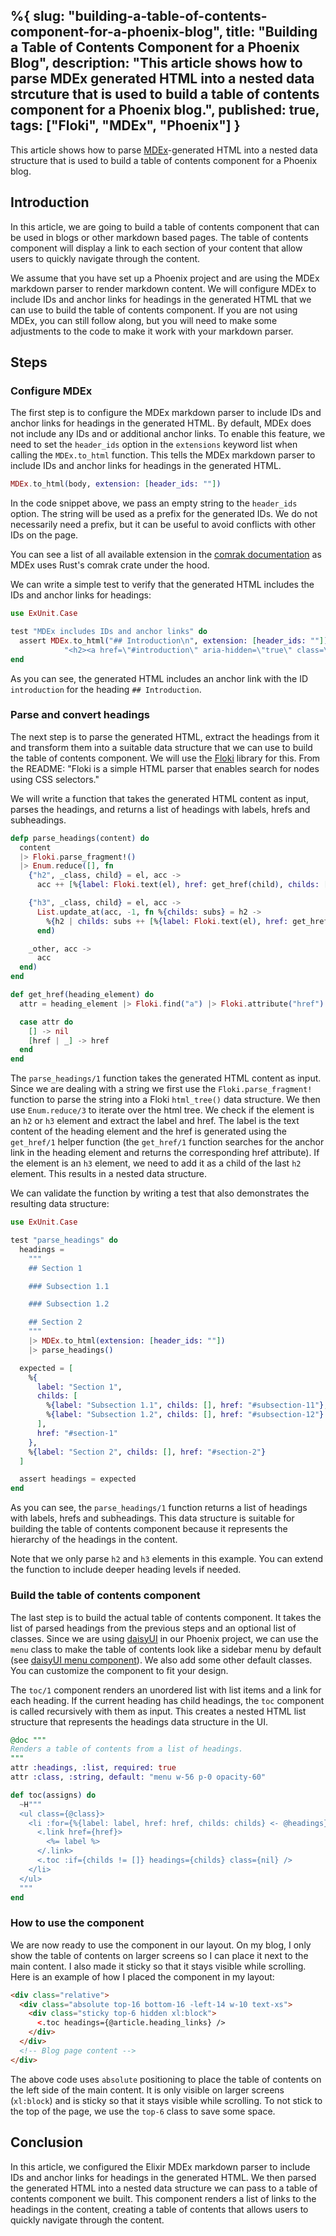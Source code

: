 %{
  slug: "building-a-table-of-contents-component-for-a-phoenix-blog",
  title: "Building a Table of Contents Component for a Phoenix Blog",
  description: "This article shows how to parse MDEx generated HTML into a nested data strcuture that is used to build a table of contents component for a Phoenix blog.",
  published: true,
  tags: ["Floki", "MDEx", "Phoenix"]
}
---

This article shows how to parse [MDEx](https://github.com/leandrocp/mdex)-generated HTML into a nested data structure that is used to build a table of contents component for a Phoenix blog.

## Introduction

In this article, we are going to build a table of contents component that can be used in blogs or other markdown based pages. The table of contents component will display a link to each section of your content that allow users to quickly navigate through the content.

We assume that you have set up a Phoenix project and are using the MDEx markdown parser to render markdown content. We will configure MDEx to include IDs and anchor links for headings in the generated HTML that we can use to build the table of contents component. If you are not using MDEx, you can still follow along, but you will need to make some adjustments to the code to make it work with your markdown parser.

## Steps

### Configure MDEx

The first step is to configure the MDEx markdown parser to include IDs and anchor links for headings in the generated HTML. By default, MDEx does not include any IDs and or additional anchor links. To enable this feature, we need to set the `header_ids` option in the `extensions` keyword list when calling the `MDEx.to_html` function. This tells the MDEx markdown parser to include IDs and anchor links for headings in the generated HTML.

```elixir
MDEx.to_html(body, extension: [header_ids: ""])
```

In the code snippet above, we pass an empty string to the `header_ids` option. The string will be used as a prefix for the generated IDs. We do not necessarily need a prefix, but it can be useful to avoid conflicts with other IDs on the page.

You can see a list of all available extension in the [comrak documentation](https://docs.rs/comrak/latest/comrak/struct.ExtensionOptions.html) as MDEx uses Rust's comrak crate under the hood.

We can write a simple test to verify that the generated HTML includes the IDs and anchor links for headings:

```elixir
use ExUnit.Case

test "MDEx includes IDs and anchor links" do
  assert MDEx.to_html("## Introduction\n", extension: [header_ids: ""]) ==
            "<h2><a href=\"#introduction\" aria-hidden=\"true\" class=\"anchor\" id=\"introduction\"></a>Introduction</h2>\n"
end
```

As you can see, the generated HTML includes an anchor link with the ID `introduction` for the heading `## Introduction`.

### Parse and convert headings

The next step is to parse the generated HTML, extract the headings from it and transform them into a suitable data structure that we can use to build the table of contents component. We will use the [Floki](https://github.com/philss/floki) library for this. From the README: "Floki is a simple HTML parser that enables search for nodes using CSS selectors."

We will write a function that takes the generated HTML content as input, parses the headings, and returns a list of headings with labels, hrefs and subheadings.

```elixir
defp parse_headings(content) do
  content
  |> Floki.parse_fragment!()
  |> Enum.reduce([], fn
    {"h2", _class, child} = el, acc ->
      acc ++ [%{label: Floki.text(el), href: get_href(child), childs: []}]

    {"h3", _class, child} = el, acc ->
      List.update_at(acc, -1, fn %{childs: subs} = h2 ->
        %{h2 | childs: subs ++ [%{label: Floki.text(el), href: get_href(child), childs: []}]}
      end)

    _other, acc ->
      acc
  end)
end

def get_href(heading_element) do
  attr = heading_element |> Floki.find("a") |> Floki.attribute("href")

  case attr do
    [] -> nil
    [href | _] -> href
  end
end
```

The `parse_headings/1` function takes the generated HTML content as input. Since we are dealing with a string we first use the `Floki.parse_fragment!` function to parse the string into a Floki `html_tree()` data structure. We then use `Enum.reduce/3` to iterate over the html tree. We check if the element is an `h2` or `h3` element and extract the label and href. The label is the text content of the heading element and the href is generated using the `get_href/1` helper function (the `get_href/1` function searches for the anchor link in the heading element and returns the corresponding href attribute). If the element is an `h3` element, we need to add it as a child of the last `h2` element. This results in a nested data structure.

We can validate the function by writing a test that also demonstrates the resulting data structure:

```elixir
use ExUnit.Case

test "parse_headings" do
  headings =
    """
    ## Section 1

    ### Subsection 1.1

    ### Subsection 1.2

    ## Section 2
    """
    |> MDEx.to_html(extension: [header_ids: ""])
    |> parse_headings()

  expected = [
    %{
      label: "Section 1",
      childs: [
        %{label: "Subsection 1.1", childs: [], href: "#subsection-11"},
        %{label: "Subsection 1.2", childs: [], href: "#subsection-12"}
      ],
      href: "#section-1"
    },
    %{label: "Section 2", childs: [], href: "#section-2"}
  ]

  assert headings = expected
end
```

As you can see, the `parse_headings/1` function returns a list of headings with labels, hrefs and subheadings. This data structure is suitable for building the table of contents component because it represents the hierarchy of the headings in the content.

Note that we only parse `h2` and `h3` elements in this example. You can extend the function to include deeper heading levels if needed.

### Build the table of contents component

The last step is to build the actual table of contents component. It takes the list of parsed headings from the previous steps and an optional list of classes. Since we are using [daisyUI](https://daisyui.com/) in our Phoenix project, we can use the `menu` class to make the table of contents look like a sidebar menu by default (see [daisyUI menu component](https://daisyui.com/components/menu/)). We also add some other default classes. You can customize the component to fit your design.

The `toc/1` component renders an unordered list with list items and a link for each heading. If the current heading has child headings, the `toc` component is called recursively with them as input. This creates a nested HTML list structure that represents the headings data structure in the UI.

```elixir
@doc """
Renders a table of contents from a list of headings.
"""
attr :headings, :list, required: true
attr :class, :string, default: "menu w-56 p-0 opacity-60"

def toc(assigns) do
  ~H"""
  <ul class={@class}>
    <li :for={%{label: label, href: href, childs: childs} <- @headings}>
      <.link href={href}>
        <%= label %>
      </.link>
      <.toc :if={childs != []} headings={childs} class={nil} />
    </li>
  </ul>
  """
end
```

### How to use the component

We are now ready to use the component in our layout. On my blog, I only show the table of contents on larger screens so I can place it next to the main content. I also made it sticky so that it stays visible while scrolling. Here is an example of how I placed the component in my layout:

```html
<div class="relative">
  <div class="absolute top-16 bottom-16 -left-14 w-10 text-xs">
    <div class="sticky top-6 hidden xl:block">
      <.toc headings={@article.heading_links} />
    </div>
  </div>
  <!-- Blog page content -->
</div>
```

The above code uses `absolute` positioning to place the table of contents on the left side of the main content. It is only visible on larger screens (`xl:block`) and is sticky so that it stays visible while scrolling. To not stick to the top of the page, we use the `top-6` class to save some space.

## Conclusion

In this article, we configured the Elixir MDEx markdown parser to include IDs and anchor links for headings in the generated HTML. We then parsed the generated HTML into a nested data structure we can pass to a table of contents component we built. This component renders a list of links to the headings in the content, creating a table of contents that allows users to quickly navigate through the content.
